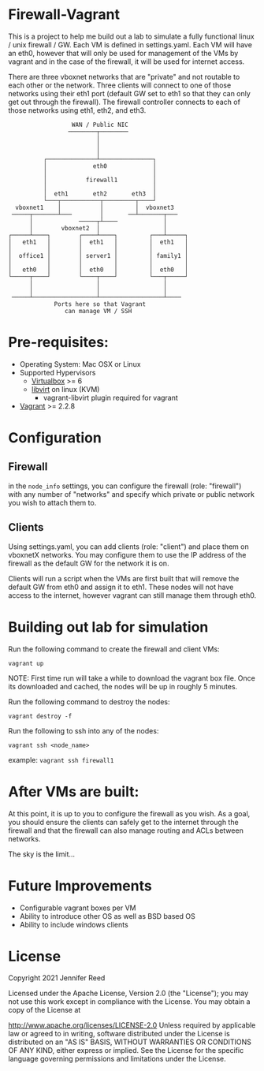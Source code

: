 # Firewall-Vagrant

This is a project to help me build out a lab to simulate a fully functional linux / unix firewall / GW. Each VM is defined in settings.yaml. Each VM will have an eth0, however that will only be used for management of the VMs by vagrant and in the case of the firewall, it will be used for internet access.

There are three vboxnet networks that are "private" and not routable to each other or the network. Three clients will connect to one of those networks using their eth1 port (default GW set to eth1 so that they can only get out through the firewall). The firewall controller connects to each of those networks using eth1, eth2, and eth3.

```
                  WAN / Public NIC
                 ────────┬────────
                         │
                         │
                         │
          ┌──────────────┴───────────────┐
          │             eth0             │
          │                              │
          │           firewall1          │
          │                              │
          │  eth1       eth2       eth3  │
          └───┬───────────┬─────────┬────┘
  vboxnet1    │           │         │  vboxnet3
 ─────┬───────┴───        │       ──┴───────┬───
      │             ─────┬┴────             │
      │        vboxnet2  │                  │
┌─────┴────┐        ┌────┴────┐         ┌───┴─────┐
│   eth1   │        │  eth1   │         │  eth1   │
│          │        │         │         │         │
│  office1 │        │ server1 │         │ family1 │
│          │        │         │         │         │
│   eth0   │        │  eth0   │         │  eth0   │
└─────┬────┘        └────┬────┘         └───┬─────┘
      │                  │                  │
      │                  │                  │
 ─────┴──────────────────┴──────────────────┴────
             Ports here so that Vagrant
                can manage VM / SSH
```

# Pre-requisites:
* Operating System: Mac OSX or Linux
* Supported Hypervisors
  * [Virtualbox](https://www.virtualbox.org/) >= 6
  * [libvirt](https://libvirt.org/) on linux (KVM)
    * vagrant-libvirt plugin required for vagrant
* [Vagrant](https://www.vagrantup.com/) >= 2.2.8


# Configuration

## Firewall
in the `node_info` settings, you can configure the firewall (role: "firewall") with any number of "networks" and specify which private or public network you wish to attach them to.

## Clients
Using settings.yaml, you can add clients (role: "client") and place them on vboxnetX networks. You may configure them to use the IP address of the firewall as the default GW for the network it is on.

Clients will run a script when the VMs are first built that will remove the default GW from eth0 and assign it to eth1. These nodes will not have access to the internet, however vagrant can still manage them through eth0.

# Building out lab for simulation
Run the following command to create the firewall and client VMs:

```
vagrant up
```

NOTE: First time run will take a while to download the vagrant box file. Once its downloaded and cached, the nodes will be up in roughly 5 minutes.

Run the following command to destroy the nodes:
```
vagrant destroy -f
```

Run the following to ssh into any of the nodes:
```
vagrant ssh <node_name>
```

example: `vagrant ssh firewall1`

# After VMs are built:
At this point, it is up to you to configure the firewall as you wish. As a goal, you should ensure the clients can safely get to the internet through the firewall and that the firewall can also manage routing and ACLs between networks.

The sky is the limit...

# Future Improvements
- Configurable vagrant boxes per VM
- Ability to introduce other OS as well as BSD based OS
- Ability to include windows clients

# License
Copyright 2021 Jennifer Reed

Licensed under the Apache License, Version 2.0 (the "License"); you may not use this work except in compliance with the License. You may obtain a copy of the License at

http://www.apache.org/licenses/LICENSE-2.0
Unless required by applicable law or agreed to in writing, software distributed under the License is distributed on an "AS IS" BASIS, WITHOUT WARRANTIES OR CONDITIONS OF ANY KIND, either express or implied. See the License for the specific language governing permissions and limitations under the License.